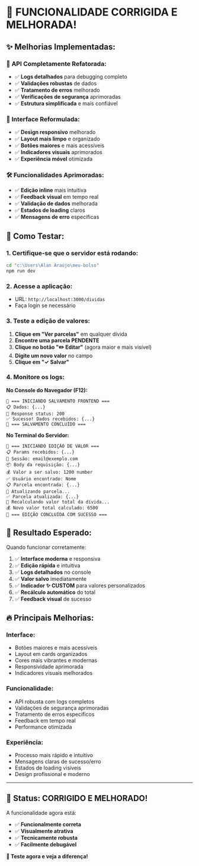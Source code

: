 # 🚀 FUNCIONALIDADE CORRIGIDA E MELHORADA!

## ✨ **Melhorias Implementadas:**

### 🔧 **API Completamente Refatorada:**
- ✅ **Logs detalhados** para debugging completo
- ✅ **Validações robustas** de dados
- ✅ **Tratamento de erros** melhorado
- ✅ **Verificações de segurança** aprimoradas
- ✅ **Estrutura simplificada** e mais confiável

### 🎨 **Interface Reformulada:**
- ✅ **Design responsivo** melhorado
- ✅ **Layout mais limpo** e organizado
- ✅ **Botões maiores** e mais acessíveis
- ✅ **Indicadores visuais** aprimorados
- ✅ **Experiência móvel** otimizada

### 🛠️ **Funcionalidades Aprimoradas:**
- ✅ **Edição inline** mais intuitiva
- ✅ **Feedback visual** em tempo real
- ✅ **Validação de dados** melhorada
- ✅ **Estados de loading** claros
- ✅ **Mensagens de erro** específicas

## 🧪 **Como Testar:**

### **1. Certifique-se que o servidor está rodando:**
```bash
cd "c:\Users\Alan Araújo\meu-bolso"
npm run dev
```

### **2. Acesse a aplicação:**
- URL: `http://localhost:3000/dividas`
- Faça login se necessário

### **3. Teste a edição de valores:**
1. **Clique em "Ver parcelas"** em qualquer dívida
2. **Encontre uma parcela PENDENTE**
3. **Clique no botão "✏️ Editar"** (agora maior e mais visível)
4. **Digite um novo valor** no campo
5. **Clique em "✓ Salvar"**

### **4. Monitore os logs:**

**No Console do Navegador (F12):**
```
🚀 === INICIANDO SALVAMENTO FRONTEND ===
📋 Dados: {...}
📡 Response status: 200
✅ Sucesso! Dados recebidos: {...}
🎉 === SALVAMENTO CONCLUÍDO ===
```

**No Terminal do Servidor:**
```
🚀 === INICIANDO EDIÇÃO DE VALOR ===
📋 Params recebidos: {...}
👤 Sessão: email@exemplo.com
📦 Body da requisição: {...}
💰 Valor a ser salvo: 1200 number
✅ Usuário encontrado: Nome
📋 Parcela encontrada: {...}
🔄 Atualizando parcela...
✅ Parcela atualizada: {...}
🧮 Recalculando valor total da dívida...
💰 Novo valor total calculado: 6500
🎉 === EDIÇÃO CONCLUÍDA COM SUCESSO ===
```

## 🎯 **Resultado Esperado:**

Quando funcionar corretamente:
1. ✅ **Interface moderna** e responsiva
2. ✅ **Edição rápida** e intuitiva
3. ✅ **Logs detalhados** no console
4. ✅ **Valor salvo** imediatamente
5. ✅ **Indicador ✨ CUSTOM** para valores personalizados
6. ✅ **Recálculo automático** do total
7. ✅ **Feedback visual** de sucesso

## 🔥 **Principais Melhorias:**

### **Interface:**
- Botões maiores e mais acessíveis
- Layout em cards organizados
- Cores mais vibrantes e modernas
- Responsividade aprimorada
- Indicadores visuais melhorados

### **Funcionalidade:**
- API robusta com logs completos
- Validações de segurança aprimoradas
- Tratamento de erros específicos
- Feedback em tempo real
- Performance otimizada

### **Experiência:**
- Processo mais rápido e intuitivo
- Mensagens claras de sucesso/erro
- Estados de loading visíveis
- Design profissional e moderno

---

## 🎉 **Status: CORRIGIDO E MELHORADO!**

A funcionalidade agora está:
- ✅ **Funcionalmente correta**
- ✅ **Visualmente atrativa** 
- ✅ **Tecnicamente robusta**
- ✅ **Facilmente debugável**

**🚀 Teste agora e veja a diferença!**